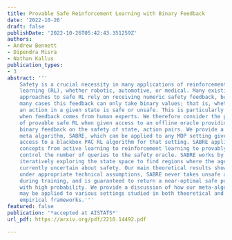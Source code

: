 ```yaml
---
title: Provable Safe Reinforcement Learning with Binary Feedback
date: '2022-10-26'
draft: false
publishDate: '2022-10-26T05:42:43.351259Z'
authors:
- Andrew Bennett
- Dipendra Misra
- Nathan Kallus
publication_types:
- 3
abstract: '''
    Safety is a crucial necessity in many applications of reinforcement
    learning (RL), whether robotic, automotive, or medical. Many existing
    approaches to safe RL rely on receiving numeric safety feedback, but in
    many cases this feedback can only take binary values; that is, whether
    an action in a given state is safe or unsafe. This is particularly true
    when feedback comes from human experts. We therefore consider the problem
    of provable safe RL when given access to an offline oracle providing
    binary feedback on the safety of state, action pairs. We provide a novel
    meta algorithm, SABRE, which can be applied to any MDP setting given
    access to a blackbox PAC RL algorithm for that setting. SABRE applies
    concepts from active learning to reinforcement learning to provably
    control the number of queries to the safety oracle. SABRE works by
    iteratively exploring the state space to find regions where the agent is
    currently uncertain about safety. Our main theoretical results shows that,
    under appropriate technical assumptions, SABRE never takes unsafe actions
    during training, and is guaranteed to return a near-optimal safe policy
    with high probability. We provide a discussion of how our meta-algorithm
    may be applied to various settings studied in both theoretical and
    empirical frameworks.'''
featured: false
publication: '*accepted at AISTATS*'
url_pdf: https://arxiv.org/pdf/2210.14492.pdf

---
```

